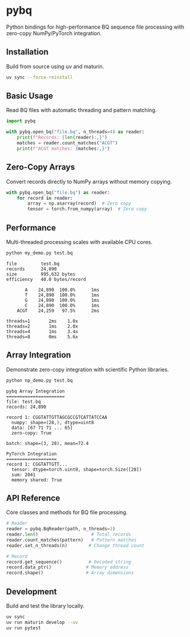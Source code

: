 # pybq

Python bindings for high-performance BQ sequence file processing with zero-copy NumPy/PyTorch integration.

## Installation

Build from source using uv and maturin.

```bash
uv sync --force-reinstall
```

## Basic Usage

Read BQ files with automatic threading and pattern matching.

```python
import pybq

with pybq.open_bq("file.bq", n_threads=4) as reader:
    print(f"Records: {len(reader):,}")
    matches = reader.count_matches("ACGT")
    print(f"ACGT matches: {matches:,}")
```

## Zero-Copy Arrays

Convert records directly to NumPy arrays without memory copying.

```python
with pybq.open_bq("file.bq") as reader:
    for record in reader:
        array = np.asarray(record)  # Zero copy
        tensor = torch.from_numpy(array)  # Zero copy
```

## Performance

Multi-threaded processing scales with available CPU cores.

```bash
python my_demo.py test.bq
```

```
file         test.bq
records      24,890
size         995,632 bytes
efficiency   40.0 bytes/record

       A    24,890  100.0%      1ms
       T    24,890  100.0%      1ms
       G    24,890  100.0%      1ms
       C    24,890  100.0%      1ms
    ACGT    24,259   97.5%      2ms

threads=1       2ms    1.0x
threads=2       1ms    2.0x
threads=4       1ms    3.4x
threads=8       0ms    5.6x
```

## Array Integration

Demonstrate zero-copy integration with scientific Python libraries.

```bash
python np_demo.py test.bq
```

```
pybq Array Integration
======================
file: test.bq
records: 24,890

record 1: CGGTATTGTTAGCGCCGTCATTATCCAA
  numpy: shape=(28,), dtype=uint8
  data: [67 71 71 ... 65]
  zero-copy: True

batch: shape=(3, 28), mean=72.4

PyTorch Integration
===================
record 1: CGGTATTGTT...
  tensor: dtype=torch.uint8, shape=torch.Size([28])
  sum: 2041
  memory shared: True
```

## API Reference

Core classes and methods for BQ file processing.

```python
# Reader
reader = pybq.BqReader(path, n_threads=1)
reader.len()                    # Total records
reader.count_matches(pattern)   # Pattern matches
reader.set_n_threads(n)        # Change thread count

# Record
record.get_sequence()          # Decoded string
record.data_ptr()             # Memory address
record.shape()                # Array dimensions
```

## Development

Build and test the library locally.

```bash
uv sync
uv run maturin develop --uv
uv run pytest
```
